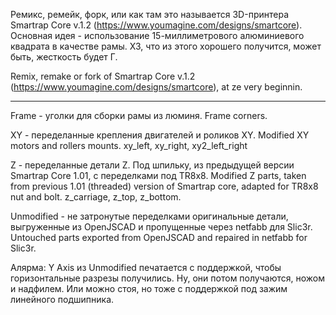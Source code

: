 Ремикс, ремейк, форк, или как там это называется 3D-принтера Smartrap Core v.1.2 (https://www.youmagine.com/designs/smartcore). Основная идея - использование 15-миллиметрового алюминиевого квадрата в качестве рамы. ХЗ, что из этого хорошего получится, может быть, жесткость будет Г.


Remix, remake or fork of Smartrap Core v.1.2 (https://www.youmagine.com/designs/smartcore), at ze very beginnin.

----

Frame - уголки для сборки рамы из люминя.  Frame corners.

XY - переделанные крепления двигателей и роликов XY. Modified XY motors and rollers mounts. xy_left, xy_right, xy2_left_right


Z - переделанные детали Z. Под шпильку, из предыдущей версии Smartrap Core 1.01, с переделками под TR8x8. Modified Z parts, taken from previous 1.01 (threaded) version of Smartrap core, adapted for TR8x8 nut and bolt. z_carriage, z_top, z_bottom.


Unmodified - не затронутые переделками оригинальные детали, выгруженные из OpenJSCAD и пропущенные через netfabb для Slic3r. Untouched parts exported from OpenJSCAD and repaired in netfabb for Slic3r.

Алярма: Y Axis из Unmodified печатается с поддержкой, чтобы горизонтальные разрезы получились. Ну, они потом получаются, ножом и надфилем. Или можно стоя, но тоже с поддержкой под зажим линейного подшипника. 